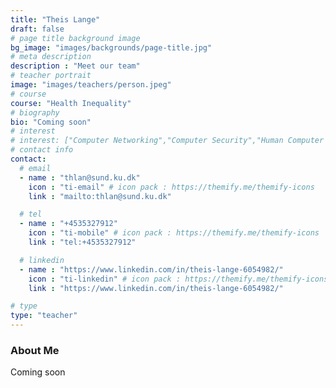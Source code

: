 ```yaml
---
title: "Theis Lange"
draft: false
# page title background image
bg_image: "images/backgrounds/page-title.jpg"
# meta description
description : "Meet our team"
# teacher portrait
image: "images/teachers/person.jpeg"
# course
course: "Health Inequality"
# biography
bio: "Coming soon"
# interest
# interest: ["Computer Networking","Computer Security","Human Computer Interfacing"]
# contact info
contact:
  # email
  - name : "thlan@sund.ku.dk"
    icon : "ti-email" # icon pack : https://themify.me/themify-icons
    link : "mailto:thlan@sund.ku.dk"

  # tel
  - name : "+4535327912"
    icon : "ti-mobile" # icon pack : https://themify.me/themify-icons
    link : "tel:+4535327912"

  # linkedin
  - name : "https://www.linkedin.com/in/theis-lange-6054982/"
    icon : "ti-linkedin" # icon pack : https://themify.me/themify-icons
    link : "https://www.linkedin.com/in/theis-lange-6054982/"

# type
type: "teacher"
---
```


### About Me

Coming soon